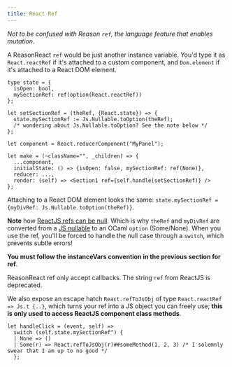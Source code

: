 ```yaml
---
title: React Ref
---
```


_Not to be confused with Reason `ref`, the language feature that enables mutation_.

A ReasonReact `ref` would be just another instance variable. You'd type it as `React.reactRef` if it's attached to a custom component, and `Dom.element` if it's attached to a React DOM element.

```reason
type state = {
  isOpen: bool,
  mySectionRef: ref(option(React.reactRef))
};

let setSectionRef = (theRef, {React.state}) => {
  state.mySectionRef := Js.Nullable.toOption(theRef);
  /* wondering about Js.Nullable.toOption? See the note below */
};

let component = React.reducerComponent("MyPanel");

let make = (~className="", _children) => {
  ...component,
  initialState: () => {isOpen: false, mySectionRef: ref(None)},
  reducer: ...,
  render: (self) => <Section1 ref={self.handle(setSectionRef)} />
};
```

Attaching to a React DOM element looks the same: `state.mySectionRef = {myDivRef: Js.Nullable.toOption(theRef)}`.

**Note** how [ReactJS refs can be null](https://github.com/facebook/react/issues/9328#issuecomment-298438237). Which is why `theRef` and `myDivRef` are converted from a [JS nullable](https://bucklescript.github.io/docs/en/null-undefined-option.html) to an OCaml `option` (Some/None). When you use the ref, you'll be forced to handle the null case through a `switch`, which prevents subtle errors!

**You must follow the instanceVars convention in the previous section for ref**.

ReasonReact ref only accept callbacks. The string `ref` from ReactJS is deprecated.

We also expose an escape hatch `React.refToJsObj` of type `React.reactRef => Js.t {..}`, which turns your ref into a JS object you can freely use; **this is only used to access ReactJS component class methods**.

```reason
let handleClick = (event, self) =>
  switch (self.state.mySectionRef^) {
  | None => ()
  | Some(r) => React.refToJsObj(r)##someMethod(1, 2, 3) /* I solemnly swear that I am up to no good */
  };
```
